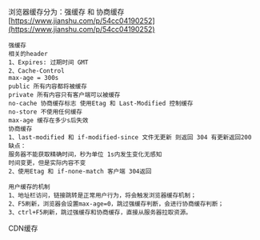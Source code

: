 浏览器缓存分为：强缓存 和 协商缓存 [https://www.jianshu.com/p/54cc04190252](https://www.jianshu.com/p/54cc04190252)

```
强缓存
相关的header
1、Expires: 过期时间 GMT
2、Cache-Control 
max-age = 300s
public 所有内容都将被缓存
private 所有内容只有客户端可以被缓存
no-cache 协商缓存标志 使用Etag 和 Last-Modified 控制缓存
no-store 不使用任何缓存
max-age 缓存在多少s后失效
协商缓存
1、last-modified 和 if-modified-since 文件无更新 则返回 304 有更新返回200
缺点：
服务器不能获取精确时间，秒为单位 1s内发生变化无感知 
时间变更，但是实际内容不变
2、使用Etag 和 if-none-match 客户端 304返回

用户缓存的机制
1、地址栏访问，链接跳转是正常用户行为，将会触发浏览器缓存机制；
2、F5刷新，浏览器会设置max-age=0，跳过强缓存判断，会进行协商缓存判断；
3、ctrl+F5刷新，跳过强缓存和协商缓存，直接从服务器拉取资源。

```

CDN缓存

